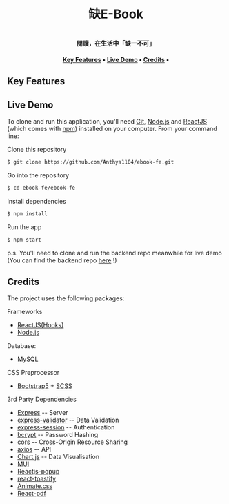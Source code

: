 <h1 align='center'>缺E-Book<h1>
<h4 align='center'>閱讀，在生活中「缺一不可」<h4>

<p align="center">
  <a href="#key-features">Key Features</a> •
  <a href="#live-demo">Live Demo</a> •
  <a href="#credits">Credits</a> •
</p>

## Key Features

## Live Demo
 To clone and run this application, you'll need [Git](https://git-scm.com), [Node.js](https://nodejs.org/en/download/) and [ReactJS](https://github.com/facebook/react/) (which comes with [npm](http://npmjs.com)) installed on your computer. From your command line:
  

Clone this repository
```bash
$ git clone https://github.com/Anthya1104/ebook-fe.git
``` 
Go into the repository
```bash
$ cd ebook-fe/ebook-fe
 ```
Install dependencies
 ```bash
$ npm install
 ```
Run the app
```bash
$ npm start
 ```

p.s. You'll need to clone and run the backend repo meanwhile for live demo<br>
(You can find the backend repo <a href='https://github.com/Anthya1104/ebook-be'>here<a> !) 

## Credits

The project uses the following packages:
<br>

Frameworks
- [ReactJS(Hooks)](https://github.com/facebook/react/)
- [Node.js](https://nodejs.org/)

Database:
- [MySQL](https://www.mysql.com/)

CSS Preprocessor
- [Bootstrap5](https://getbootstrap.com/) + [SCSS](https://sass-lang.com/)

3rd Party Dependencies
- [Express](https://expressjs.com/) -- Server
- [express-validator](https://github.com/express-validator/express-validator) -- Data Validation
- [express-session](https://github.com/expressjs/session) -- Authentication
- [bcrypt](https://github.com/kelektiv/node.bcrypt.js) -- Password Hashing
- [cors](https://github.com/expressjs/cors) -- Cross-Origin Resource Sharing
- [axios](https://axios-http.com/docs/intro) -- API
- [Chart.js](https://github.com/chartjs/Chart.js) -- Data Visualisation
- [MUI](https://mui.com/)
- [Reactjs-popup](https://github.com/yjose/reactjs-popup)
- [react-toastify](https://github.com/fkhadra/react-toastify)
- [Animate.css](https://animate.style/)
- [React-pdf](https://react-pdf.org/)
